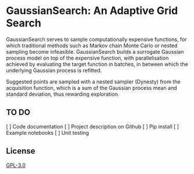 # GaussianSearch: An Adaptive Grid Search

GaussianSearch serves to sample computationally expensive functions, for which traditional methods such as Markov chain Monte Carlo or nested sampling become infeasible. GaussianSearch builds a surrogate Gaussian process model on top of the expensive function, with parallelisation achieved by evaluating the target function in batches, in between which the underlying Gaussian process is refitted.

Suggested points are sampled with a nested sampler (Dynesty) from the acquisition function, which is a sum of the Gaussian process mean and standard deviation, thus rewarding exploration.

## TO DO
[ ] Code documentation
[ ] Project description on Github
[ ] Pip install
[ ] Example notebooks
[ ] Unit testing


## License
[GPL-3.0](https://www.gnu.org/licenses/gpl-3.0.en.html)
